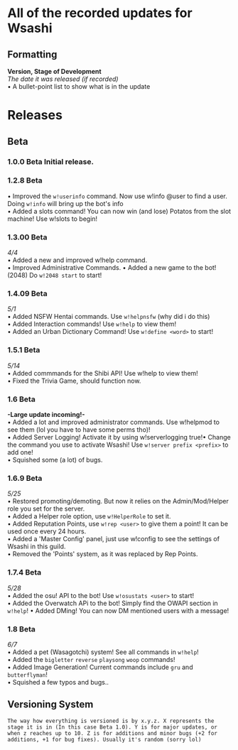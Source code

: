 # **All of the recorded updates for Wsashi**  

 ## Formatting  
**Version, Stage of Development**  
*The date it was released (if recorded)*  
  • A bullet-point list to show what is in the update  

 # Releases  
 ## Beta  
 ### **1.0.0 Beta Initial release.**  
 ### **1.2.8 Beta**  
  • Improved the `w!userinfo` command. Now use w!info @user to find a user. Doing `w!info` will bring up the bot's info  
  • Added a slots command! You can now win (and lose) Potatos from the slot machine! Use w!slots <amount> to begin!  
 ### **1.3.00 Beta**  
*4/4*  
  • Added a new and improved w!help command.  
  • Improved Administrative Commands. 
  • Added a new game to the bot! (2048) Do `w!2048 start` to start!  
 ### **1.4.09 Beta**  
*5/1*  
  • Added NSFW Hentai commands. Use `w!helpnsfw` (why did i do this)  
  • Added Interaction commands! Use `w!help` to view them!  
  • Added an Urban Dictionary Command! Use `w!define <word>` to start!  
 ### **1.5.1 Beta**  
*5/14*  
  • Added commmands for the Shibi API! Use w!help to view them!  
  • Fixed the Trivia Game, should function now.  
 ### **1.6 Beta**  
   **-Large update incoming!-**  
  • Added a lot and improved administrator commands. Use w!helpmod to see them (lol you have to have some perms tho)!  
  • Added Server Logging! Activate it by using w!serverlogging true!• Change the command you use to activate Wsashi! Use `w!server prefix <prefix>` to add one!  
  • Squished some (a lot) of bugs.  
 ### **1.6.9 Beta**  
 *5/25*  
  • Restored promoting/demoting. But now it relies on the Admin/Mod/Helper role you set for the server.  
  • Added a Helper role option, use `w!HelperRole` to set it.  
  • Added Reputation Points, use `w!rep <user>` to give them a point! It can be used once every 24 hours.  
  • Added a 'Master Config' panel, just use w!config to see the settings of Wsashi in this guild.  
  • Removed the 'Points' system, as it was replaced by Rep Points.  
 ### **1.7.4 Beta**  
 *5/28*  
  • Added the osu! API to the bot! Use `w!osustats <user>` to start!  
  • Added the Overwatch APi to the bot! Simply find the OWAPI section in `w!help`!
  • Added DMing! You can now DM mentioned users with a message!
### **1.8 Beta**
*6/7*  
  • Added a pet (Wasagotchi) system! See all commands in `w!help`!  
  • Added the `bigletter` `reverse` `playsong` `woop` commands!  
  • Added Image Generation! Current commands include `gru` and `butterflyman`!  
  • Squished a few typos and bugs..  
 ## Versioning System  
    The way how everything is versioned is by x.y.z. X represents the stage it is in (In this case Beta 1.0). Y is for major updates, or when z reaches up to 10. Z is for additions and minor bugs (+2 for additions, +1 for bug fixes). Usually it's random (sorry lol)
